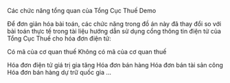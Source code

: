 Các chức năng tổng quan của Tổng Cục Thuế Demo

Để đơn giản hóa bài toán, các chức năng trong đồ án này đã thay đổi so với bài toán thực tế trong tài liệu hướng dẫn sử dụng cổng thông tin điện tử của Tổng Cục Thuế cho hóa đơn điện tử:

<!-- Bỏ qua xxxxxxxx -->
<!-- Bỏ qua xxxxxxxx -->
<!-- Bỏ qua xxxxxxxx -->

<!-- Hình thức hóa đơn: -->

Có mã của cơ quan thuế
Không có mã của cơ quan thuế

<!-- Loại hóa đơn khác nhau: -->

Hóa đơn điện tử giá trị gia tăng
Hóa đơn bán hàng
Hóa đơn bán tài sản công
Hóa đơn bán hàng dự trữ quốc gia
...

<!-- Ký số: thông tin chứng thư số là chữ ký số theo đúng quy định của Bộ Thông tin và Truyền thông. -->

<!-- Ký hiệu hóa đơn -->

<!-- Chức năng: "Lập hóa đơn điều chỉnh" -->

<!-- Không có phê duyệt hóa đơn -->

<!-- Đọc hóa đơn XML -->

<!-- Có mã của cơ quan thuế -->
<!-- Không có mã của cơ quan thuế -->

<!-- Phát hành hóa đơn điện tử -->

<!-- CHƯƠNG V. THÔNG BÁO HÓA ĐƠN CÓ SAI SÓT.............................. 130 -->
<!-- CHƯƠNG VI. ĐỀ NGHỊ CẤP HÓA ĐƠN THEO LẦN PHÁT SINH ..... 143 -->
<!-- CHƯƠNG VII. QUẢN LÝ HÓA ĐƠN PHÁT SINH........................ -->
